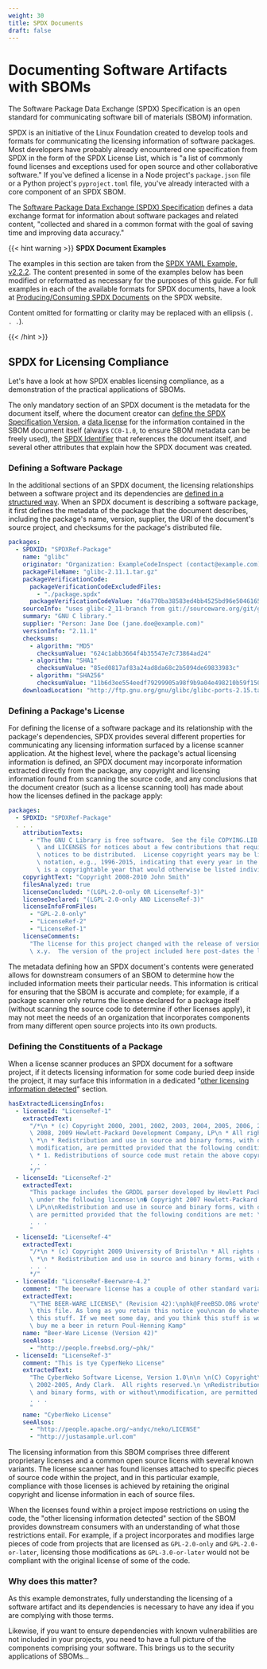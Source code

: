 ```yaml
---
weight: 30
title: SPDX Documents
draft: false
---
```


# Documenting Software Artifacts with SBOMs

The Software Package Data Exchange (SPDX) Specification is an open standard for communicating software bill of materials (SBOM) information.

SPDX is an initiative of the Linux Foundation created to develop tools and formats for communicating the licensing information of software packages. Most developers have probably already encountered one specification from SPDX in the form of the SPDX License List, which is "a list of commonly found licenses and exceptions used for open source and other collaborative software." If you've defined a license in a Node project's `package.json` file or a Python project's `pyproject.toml` file, you've already interacted with a core component of an SPDX SBOM.

The [Software Package Data Exchange (SPDX) Specification](https://spdx.github.io/spdx-spec/v2.3/introduction/) defines a data exchange format for information about software packages and related content, "collected and shared in a common format with the goal of saving time and improving data accuracy."

{{< hint warning >}}
**SPDX Document Examples**

The examples in this section are taken from the [SPDX YAML Example, v2.2.2](https://github.com/spdx/spdx-spec/blob/development/v2.2.2/examples/SPDXYAMLExample-2.2.spdx.yaml). The content presented in some of the examples below has been modified or reformatted as necessary for the purposes of this guide. For full examples in each of the available formats for SPDX documents, have a look at [Producing/Consuming SPDX Documents](https://spdx.dev/resources/use/#documents) on the SPDX website.

Content omitted for formatting or clarity may be replaced with an ellipsis (`. . .`).

{{< /hint >}}

## SPDX for Licensing Compliance

Let's have a look at how SPDX enables licensing compliance, as a demonstration of the practical applications of SBOMs.

The only mandatory section of an SPDX document is the metadata for the document itself, where the document creator can [define the SPDX Specification Version](https://spdx.github.io/spdx-spec/v2.3/document-creation-information/#61-spdx-version-field), a [data license](https://spdx.github.io/spdx-spec/v2.3/document-creation-information/#62-data-license-field) for the information contained in the SBOM document itself (always `CC0-1.0`, to ensure SBOM metadata can be freely used), the [SPDX Identifier](https://spdx.github.io/spdx-spec/v2.3/document-creation-information/#63-spdx-identifier-field) that references the document itself, and several other attributes that explain how the SPDX document was created.

### Defining a Software Package

In the additional sections of an SPDX document, the licensing relationships between a software project and its dependencies are [defined in a structured way](https://spdx.github.io/spdx-spec/v2.3/package-information/). When an SPDX document is describing a software package, it first defines the metadata of the package that the document describes, including the package's name, version, supplier, the URI of the document's source project, and checksums for the package's distributed file.

```yaml
packages:
  - SPDXID: "SPDXRef-Package"
    name: "glibc"
    originator: "Organization: ExampleCodeInspect (contact@example.com)"
    packageFileName: "glibc-2.11.1.tar.gz"
    packageVerificationCode:
      packageVerificationCodeExcludedFiles:
        - "./package.spdx"
      packageVerificationCodeValue: "d6a770ba38583ed4bb4525bd96e50461655d2758"
    sourceInfo: "uses glibc-2_11-branch from git://sourceware.org/git/glibc.git."
    summary: "GNU C library."
    supplier: "Person: Jane Doe (jane.doe@example.com)"
    versionInfo: "2.11.1"
    checksums:
      - algorithm: "MD5"
        checksumValue: "624c1abb3664f4b35547e7c73864ad24"
      - algorithm: "SHA1"
        checksumValue: "85ed0817af83a24ad8da68c2b5094de69833983c"
      - algorithm: "SHA256"
        checksumValue: "11b6d3ee554eedf79299905a98f9b9a04e498210b59f15094c916c91d150efcd"
    downloadLocation: "http://ftp.gnu.org/gnu/glibc/glibc-ports-2.15.tar.gz"
```

### Defining a Package's License

For defining the license of a software package and its relationship with the package's dependencies, SPDX provides several different properties for communicating any licensing information surfaced by a license scanner application. At the highest level, where the package's actual licensing information is defined, an SPDX document may incorporate information extracted directly from the package, any copyright and licensing information found from scanning the source code, and any conclusions that the document creator (such as a license scanning tool) has made about how the licenses defined in the package apply:

```yaml
packages:
  - SPDXID: "SPDXRef-Package"
  . . .
    attributionTexts:
      - "The GNU C Library is free software.  See the file COPYING.LIB for copying conditions,\
        \ and LICENSES for notices about a few contributions that require these additional\
        \ notices to be distributed.  License copyright years may be listed using range\
        \ notation, e.g., 1996-2015, indicating that every year in the range, inclusive,\
        \ is a copyrightable year that would otherwise be listed individually."
    copyrightText: "Copyright 2008-2010 John Smith"
    filesAnalyzed: true
    licenseConcluded: "(LGPL-2.0-only OR LicenseRef-3)"
    licenseDeclared: "(LGPL-2.0-only AND LicenseRef-3)"
    licenseInfoFromFiles:
      - "GPL-2.0-only"
      - "LicenseRef-2"
      - "LicenseRef-1"
    licenseComments:
      "The license for this project changed with the release of version\
      \ x.y.  The version of the project included here post-dates the license change."
```

The metadata defining how an SPDX document's contents were generated allows for downstream consumers of an SBOM to determine how the included information meets their particular needs. This information is critical for ensuring that the SBOM is accurate and complete; for example, if a package scanner only returns the license declared for a package itself (without scanning the source code to determine if other licenses apply), it may not meet the needs of an organization that incorporates components from many different open source projects into its own products.

### Defining the Constituents of a Package

When a license scanner produces an SPDX document for a software project, if it detects licensing information for some code buried deep inside the project, it may surface this information in a dedicated "[other licensing information detected](https://spdx.github.io/spdx-spec/v2.3/other-licensing-information-detected/)" section.

```yaml
hasExtractedLicensingInfos:
  - licenseId: "LicenseRef-1"
    extractedText:
      "/*\n * (c) Copyright 2000, 2001, 2002, 2003, 2004, 2005, 2006, 2007,\
      \ 2008, 2009 Hewlett-Packard Development Company, LP\n * All rights reserved.\n\
      \ *\n * Redistribution and use in source and binary forms, with or without\n *\
      \ modification, are permitted provided that the following conditions\n * are met:\n\
      \ * 1. Redistributions of source code must retain the above copyright\n *    notice,\
      . . .
      */"
  - licenseId: "LicenseRef-2"
    extractedText:
      "This package includes the GRDDL parser developed by Hewlett Packard\
      \ under the following license:\n� Copyright 2007 Hewlett-Packard Development Company,\
      \ LP\n\nRedistribution and use in source and binary forms, with or without modification,\
      \ are permitted provided that the following conditions are met: \n\nRedistributions\
      . . .
      "
  - licenseId: "LicenseRef-4"
    extractedText:
      "/*\n * (c) Copyright 2009 University of Bristol\n * All rights reserved.\n\
      \ *\n * Redistribution and use in source and binary forms, with or without\n *\
      . . .
      */"
  - licenseId: "LicenseRef-Beerware-4.2"
    comment: "The beerware license has a couple of other standard variants."
    extractedText:
      "\"THE BEER-WARE LICENSE\" (Revision 42):\nphk@FreeBSD.ORG wrote\
      \ this file. As long as you retain this notice you\ncan do whatever you want with\
      \ this stuff. If we meet some day, and you think this stuff is worth it, you can\
      \ buy me a beer in return Poul-Henning Kamp"
    name: "Beer-Ware License (Version 42)"
    seeAlsos:
      - "http://people.freebsd.org/~phk/"
  - licenseId: "LicenseRef-3"
    comment: "This is tye CyperNeko License"
    extractedText:
      "The CyberNeko Software License, Version 1.0\n\n \n(C) Copyright\
      \ 2002-2005, Andy Clark.  All rights reserved.\n \nRedistribution and use in source\
      \ and binary forms, with or without\nmodification, are permitted provided that\
      . . .
      "
    name: "CyberNeko License"
    seeAlsos:
      - "http://people.apache.org/~andyc/neko/LICENSE"
      - "http://justasample.url.com"
```

The licensing information from this SBOM comprises three different proprietary licenses and a common open source licens with several known variants. The license scanner has found licenses attached to specific pieces of source code within the project, and in this particular example, compliance with those licenses is achieved by retaining the original copyright and license information in each of source files.

When the licenses found within a project impose restrictions on using the code, the "other licensing information detected" section of the SBOM provides downstream consumers with an understanding of what those restrictions entail. For example, if a project incorporates and modifies large pieces of code from projects that are licensed as `GPL-2.0-only` and `GPL-2.0-or-later`, licensing those modifications as `GPL-3.0-or-later` would not be compliant with the original license of some of the code.

### Why does this matter?

As this example demonstrates, fully understanding the licensing of a software artifact and its dependencies is necessary to have any idea if you are complying with those terms.

Likewise, if you want to ensure dependencies with known vulnerabilities are not included in your projects, you need to have a full picture of the components comprising your software. This brings us to the security applications of SBOMs...
